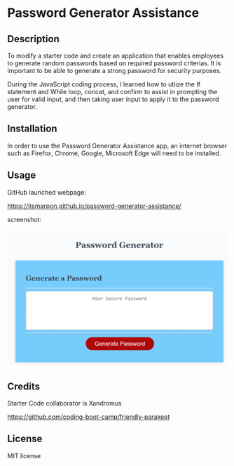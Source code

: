 # Password Generator Assistance

## Description

To modify a starter code and create an application that enables employees to generate random passwords based on required password criterias. It is important to be able to generate a strong password for security purposes.

During the JavaScript coding process, I learned how to utlize the If statement and While loop, concat, and confirm to assist in prompting the user for valid input, and then taking user input to apply it to the password generator.

## Installation

In order to use the Password Generator Assistance app, an internet browser such as Firefox, Chrome, Google, Microsoft Edge will need to be installed.

## Usage

GitHub launched webpage:

https://itsmarpon.github.io/password-generator-assistance/

screenshot:


![Password Generator Image](/Assets/images/password-generator.png)


## Credits

Starter Code collaborator is Xandromus

https://github.com/coding-boot-camp/friendly-parakeet

## License

MIT license
